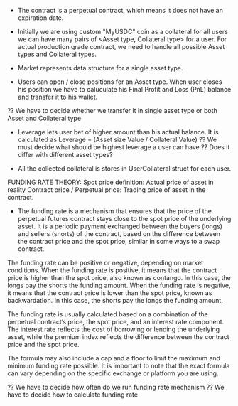- The contract is a perpetual contract, which means it does not have an expiration date.

- Initially we are using custom "MyUSDC" coin as a collateral for all users
  we can have many pairs of <Asset type, Collateral type> for a user.
  For actual production grade contract, we need to handle all possible Asset types and Collateral types.

- Market represents data structure for a single asset type.

- Users can open / close positions for an Asset type. When user closes his position we have to caluculate his Final
 Profit and Loss (PnL) balance and transfer it to his wallet. 
 
?? We have to decide whether we transfer it in single asset type or both Asset and Collateral type

- Leverage lets user bet of higher amount than his actual balance. It is calculated as Leverage = (Asset size Value / Collateral Value) 
?? We must decide what should be highest leverage a user can have
?? Does it differ with different asset types?


- All the collected collateral is stores in UserCollateral struct for each user.


FUNDING RATE THEORY: 
Spot price definition: Actual price of asset in reality
Contract price / Perpetual price: Trading price of asset in the contract.

- The funding rate is a mechanism that ensures that the price of the perpetual futures contract stays close to the spot price of the underlying asset. It is a periodic payment exchanged between the buyers (longs) and sellers (shorts) of the contract, based on the difference between the contract price and the spot price, similar in some ways to a swap contract.

The funding rate can be positive or negative, depending on market conditions. When the funding rate is positive, it means that the contract price is higher than the spot price, also known as contango. In this case, the longs pay the shorts the funding amount. When the funding rate is negative, it means that the contract price is lower than the spot price, known as backwardation. In this case, the shorts pay the longs the funding amount.

The funding rate is usually calculated based on a combination of the perpetual contract’s price, the spot price, and an interest rate component. The interest rate reflects the cost of borrowing or lending the underlying asset, while the premium index reflects the difference between the contract price and the spot price.

The formula may also include a cap and a floor to limit the maximum and minimum funding rate possible. It is important to note that the exact formula can vary depending on the specific exchange or platform you are using.

?? We have to decide how often do we run funding rate mechanism 
?? We have to decide how to calculate funding rate